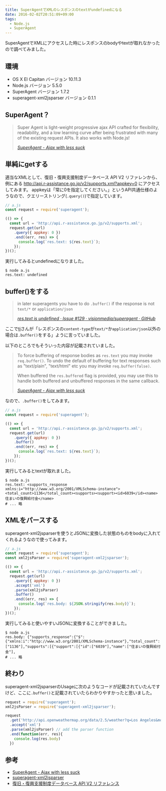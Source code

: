 ```yaml
---
title: SuperAgentでXMLのレスポンスのtextがundefinedになる
date: 2016-02-02T20:51:09+09:00
tags:
  - Node.js
  - SuperAgent
---
```


SuperAgentでXMLにアクセスした時にレスポンスのbodyやtextが取れなかったので調べてみました。

<!-- more -->

## 環境

* OS X El Capitan バージョン 10.11.3
* Node.js バージョン 5.5.0
* SuperAgent バージョン 1.7.2
* superagent-xml2jsparser バージョン 0.1.1

## SuperAgent？

> Super Agent is light-weight progressive ajax API crafted for flexibility, readability, and a low learning curve after being frustrated with many of the existing request APIs. It also works with Node.js!
>
> <cite>[SuperAgent - Ajax with less suck](http://visionmedia.github.io/superagent/)</cite>

## 単純にgetする

適当なXMLとして、復旧・復興支援制度データベース API V2 リファレンから、例にある http://api.r-assistance.go.jp/v2/supports.xml?appkey=0 にアクセスしてみます。
appkeyは「常に0を指定してください。」というAPI共通仕様のようなので、クエリーストリング(`.query()`)で指定しています。

```javascript
// a.js
const request = require('superagent');

(() => {
  const url = 'http://api.r-assistance.go.jp/v2/supports.xml';
  request.get(url)
    .query({ appkey: 0 })
    .end((err, res) => {
      console.log(`res.text: ${res.text}`);
    });
})();
```

実行してみるとundefinedになりました。

```
$ node a.js
res.text: undefined
```

## buffer()をする

> in later superagents you have to do `.buffer()` if the response is not `text/*` or `application/json`
>
> <cite>[res.text is undefined · Issue #129 · visionmedia/superagent · GitHub](https://github.com/visionmedia/superagent/issues/129)</cite>

ここで[tj](https://github.com/tj)さんが「レスポンスの`content-type`が`text/*`か`application/json`以外の場合は`.buffer()`をする」ように言っていました。

以下のところでもそういった内容が記載されていました。

> To force buffering of response bodies as `res.text` you may invoke `req.buffer()`. To undo the default of buffering for text responses such as "text/plain", "text/html" etc you may invoke `req.buffer(false)`.
>
> When buffered the `res.buffered` flag is provided, you may use this to handle both buffered and unbuffered responses in the same callback.
>
> <cite>[SuperAgent - Ajax with less suck](http://visionmedia.github.io/superagent/#buffering-responses)</cite>

なので、`.buffer()`をしてみます。

```javascript
// a.js
const request = require('superagent');

(() => {
  const url = 'http://api.r-assistance.go.jp/v2/supports.xml';
  request.get(url)
    .query({ appkey: 0 })
    .buffer()
    .end((err, res) => {
      console.log(`res.text: ${res.text}`);
    });
})();
```

実行してみるとtextが取れました。

```
$ node a.js
res.text: <supports_response xmlns:i="http://www.w3.org/2001/XMLSchema-instance"><total_count>1136</total_count><supports><support><id>6039</id><name>住まいの復興給付金</name>
# ... 略
```

## XMLをパースする

superagent-xml2jsparserを使うとJSONに変換した状態のものをbodyに入れてくれるようなので使ってみます。

```javascript
// a.js
const request = require('superagent');
const xml2jsParser = require('superagent-xml2jsparser');

(() => {
  const url = 'http://api.r-assistance.go.jp/v2/supports.xml';
  request.get(url)
    .query({ appkey: 0 })
    .accept('xml')
    .parse(xml2jsParser)
    .buffer()
    .end((err, res) => {
      console.log(`res.body: ${JSON.stringify(res.body)}`);
    });
})();
```

実行してみると使いやすいJSONに変換することができました。

```
$ node a.js
res.body: {"supports_response":{"$":{"xmlns:i":"http://www.w3.org/2001/XMLSchema-instance"},"total_count":["1136"],"supports":[{"support":[{"id":["6039"],"name":["住まいの復興給付金"],
# ... 略
```

## 終わり

superagent-xml2jsparserのUsageに次のようなコードが記載されていたんですけど、ここに`.buffer()`と記載されていたらわかりやすかったと思いました。

```javascript
request = require('superagent');
xml2jsParser = require('superagent-xml2jsparser');

request
  .get('http://api.openweathermap.org/data/2.5/weather?q=Los Angeles&mode=xml')
  .accept('xml')
  .parse(xml2jsParser) // add the parser function
  .end(function(err, res){
    console.log(res.body)
  })
```

## 参考

* [SuperAgent - Ajax with less suck](http://visionmedia.github.io/superagent/)
* [superagent-xml2jsparser](https://www.npmjs.com/package/superagent-xml2jsparser#usage)
* [復旧・復興支援制度データベース API V2 リファレンス](https://www.r-assistance.go.jp/blob/ssdb-apidoc/API-reference.html)

